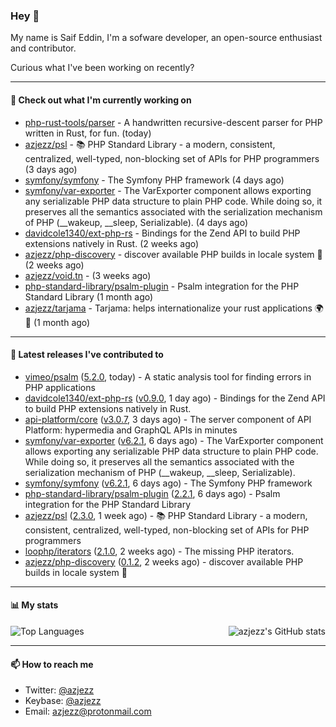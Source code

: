 ### Hey 👋

My name is Saif Eddin, I'm a sofware developer, an open-source enthusiast and contributor.

Curious what I've been working on recently?

---

#### 👷 Check out what I'm currently working on

- [php-rust-tools/parser](https://github.com/php-rust-tools/parser) - A handwritten recursive-descent parser for PHP written in Rust, for fun. (today)
- [azjezz/psl](https://github.com/azjezz/psl) - 📚 PHP Standard Library - a modern, consistent, centralized, well-typed, non-blocking set of APIs for PHP programmers (3 days ago)
- [symfony/symfony](https://github.com/symfony/symfony) - The Symfony PHP framework (4 days ago)
- [symfony/var-exporter](https://github.com/symfony/var-exporter) - The VarExporter component allows exporting any serializable PHP data structure to plain PHP code. While doing so, it preserves all the semantics associated with the serialization mechanism of PHP (__wakeup, __sleep, Serializable). (4 days ago)
- [davidcole1340/ext-php-rs](https://github.com/davidcole1340/ext-php-rs) - Bindings for the Zend API to build PHP extensions natively in Rust. (2 weeks ago)
- [azjezz/php-discovery](https://github.com/azjezz/php-discovery) - discover available PHP builds in locale system 🐘 (2 weeks ago)
- [azjezz/void.tn](https://github.com/azjezz/void.tn) -  (3 weeks ago)
- [php-standard-library/psalm-plugin](https://github.com/php-standard-library/psalm-plugin) - Psalm integration for the PHP Standard Library (1 month ago)
- [azjezz/tarjama](https://github.com/azjezz/tarjama) - Tarjama: helps internationalize your rust applications 🌍🦀 (1 month ago)

---

#### 🔭 Latest releases I've contributed to

- [vimeo/psalm](https://github.com/vimeo/psalm) ([5.2.0](https://github.com/vimeo/psalm/releases/tag/5.2.0), today) - A static analysis tool for finding errors in PHP applications
- [davidcole1340/ext-php-rs](https://github.com/davidcole1340/ext-php-rs) ([v0.9.0](https://github.com/davidcole1340/ext-php-rs/releases/tag/v0.9.0), 1 day ago) - Bindings for the Zend API to build PHP extensions natively in Rust.
- [api-platform/core](https://github.com/api-platform/core) ([v3.0.7](https://github.com/api-platform/core/releases/tag/v3.0.7), 3 days ago) - The server component of API Platform: hypermedia and GraphQL APIs in minutes
- [symfony/var-exporter](https://github.com/symfony/var-exporter) ([v6.2.1](https://github.com/symfony/var-exporter/releases/tag/v6.2.1), 6 days ago) - The VarExporter component allows exporting any serializable PHP data structure to plain PHP code. While doing so, it preserves all the semantics associated with the serialization mechanism of PHP (__wakeup, __sleep, Serializable).
- [symfony/symfony](https://github.com/symfony/symfony) ([v6.2.1](https://github.com/symfony/symfony/releases/tag/v6.2.1), 6 days ago) - The Symfony PHP framework
- [php-standard-library/psalm-plugin](https://github.com/php-standard-library/psalm-plugin) ([2.2.1](https://github.com/php-standard-library/psalm-plugin/releases/tag/2.2.1), 6 days ago) - Psalm integration for the PHP Standard Library
- [azjezz/psl](https://github.com/azjezz/psl) ([2.3.0](https://github.com/azjezz/psl/releases/tag/2.3.0), 1 week ago) - 📚 PHP Standard Library - a modern, consistent, centralized, well-typed, non-blocking set of APIs for PHP programmers
- [loophp/iterators](https://github.com/loophp/iterators) ([2.1.0](https://github.com/loophp/iterators/releases/tag/2.1.0), 2 weeks ago) - The missing PHP iterators.
- [azjezz/php-discovery](https://github.com/azjezz/php-discovery) ([0.1.2](https://github.com/azjezz/php-discovery/releases/tag/0.1.2), 2 weeks ago) - discover available PHP builds in locale system 🐘

---

#### 📊 My stats

<img align="right" alt="azjezz's GitHub stats" src="https://github-readme-stats.vercel.app/api?username=azjezz&count_private=1&show_icons=true&" />

![Top Languages](https://github-readme-stats.vercel.app/api/top-langs/?username=azjezz)

---

#### 📫 How to reach me

- Twitter: [@azjezz](https://twitter.com/azjezz)
- Keybase: [@azjezz](https://keybase.io/azjezz)
- Email: [azjezz@protonmail.com](mailto://azjezz@protonmail.com)
